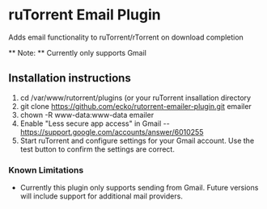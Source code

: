 # ruTorrent Email Plugin
Adds email functionality to ruTorrent/rTorrent on download completion

** Note: ** Currently only supports Gmail

## Installation instructions
1. cd /var/www/rutorrent/plugins (or your ruTorrent insallation directory
2. git clone https://github.com/ecko/rutorrent-emailer-plugin.git emailer
3. chown -R www-data:www-data emailer
4. Enable "Less secure app access" in Gmail -- https://support.google.com/accounts/answer/6010255
5. Start ruTorrent and configure settings for your Gmail account. Use the test button to confirm the settings are correct.

### Known Limitations
- Currently this plugin only supports sending from Gmail. Future versions will include support for additional mail providers.
